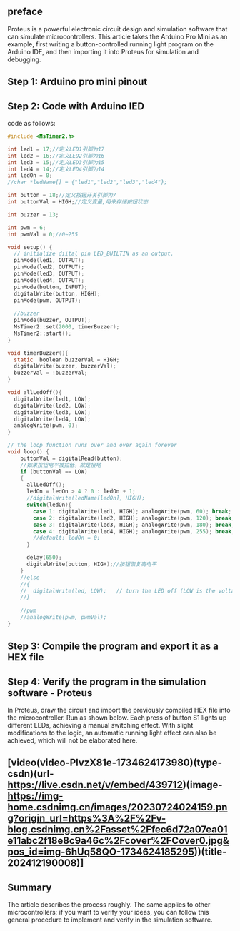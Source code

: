 ## preface
Proteus is a powerful electronic circuit design and simulation software that can simulate microcontrollers. This article takes the Arduino Pro Mini as an example, first writing a button-controlled running light program on the Arduino IDE, and then importing it into Proteus for simulation and debugging.
## Step 1: Arduino pro mini pinout

## Step 2: Code with Arduino IED
code as follows:
```c
#include <MsTimer2.h>

int led1 = 17;//定义LED1引脚为17
int led2 = 16;//定义LED2引脚为16
int led3 = 15;//定义LED3引脚为15
int led4 = 14;//定义LED4引脚为14
int ledOn = 0;
//char *ledName[] = {"led1","led2","led3","led4"};

int button = 18;//定义按钮开关引脚为7
int buttonVal = HIGH;//定义变量,用来存储按钮状态

int buzzer = 13;

int pwm = 6;
int pwmVal = 0;//0~255

void setup() {
  // initialize diital pin LED_BUILTIN as an output.
  pinMode(led1, OUTPUT);
  pinMode(led2, OUTPUT);
  pinMode(led3, OUTPUT);
  pinMode(led4, OUTPUT);
  pinMode(button, INPUT);
  digitalWrite(button, HIGH);
  pinMode(pwm, OUTPUT);
  
  //buzzer
  pinMode(buzzer, OUTPUT);
  MsTimer2::set(2000, timerBuzzer);
  MsTimer2::start();
}

void timerBuzzer(){
  static  boolean buzzerVal = HIGH;
  digitalWrite(buzzer, buzzerVal);
  buzzerVal = !buzzerVal;
}

void allLedOff(){
  digitalWrite(led1, LOW);
  digitalWrite(led2, LOW);
  digitalWrite(led3, LOW);
  digitalWrite(led4, LOW);
  analogWrite(pwm, 0);
}

// the loop function runs over and over again forever
void loop() {
    buttonVal = digitalRead(button);
    //如果按钮电平被拉低，就是接地
    if (buttonVal == LOW)
    {
      allLedOff();
      ledOn = ledOn > 4 ? 0 : ledOn + 1;
      //digitalWrite(ledName[ledOn], HIGH);
      switch(ledOn){
        case 1: digitalWrite(led1, HIGH); analogWrite(pwm, 60); break;
        case 2: digitalWrite(led2, HIGH); analogWrite(pwm, 120); break;
        case 3: digitalWrite(led3, HIGH); analogWrite(pwm, 180); break;
        case 4: digitalWrite(led4, HIGH); analogWrite(pwm, 255); break;
        //default: ledOn = 0;
      }

      delay(650);
      digitalWrite(button, HIGH);//按钮恢复高电平
    }
    //else 
    //{
    //  digitalWrite(led, LOW);   // turn the LED off (LOW is the voltage level)
    //}     
    
    //pwm
    //analogWrite(pwm, pwmVal);
}

```

## Step 3: Compile the program and export it as a HEX file
## Step 4: Verify the program in the simulation software - Proteus
In Proteus, draw the circuit and import the previously compiled HEX file into the microcontroller. Run as shown below. Each press of button S1 lights up different LEDs, achieving a manual switching effect. With slight modifications to the logic, an automatic running light effect can also be achieved, which will not be elaborated here.

[video(video-PlvzX81e-1734624173980)(type-csdn)(url-https://live.csdn.net/v/embed/439712)(image-https://img-home.csdnimg.cn/images/20230724024159.png?origin_url=https%3A%2F%2Fv-blog.csdnimg.cn%2Fasset%2Ffec6d72a07ea01e11abc2f18e8c9a46c%2Fcover%2FCover0.jpg&pos_id=img-6hUq58QO-1734624185295))(title-202412190008)]
---
## Summary
The article describes the process roughly. The same applies to other microcontrollers; if you want to verify your ideas, you can follow this general procedure to implement and verify in the simulation software.
